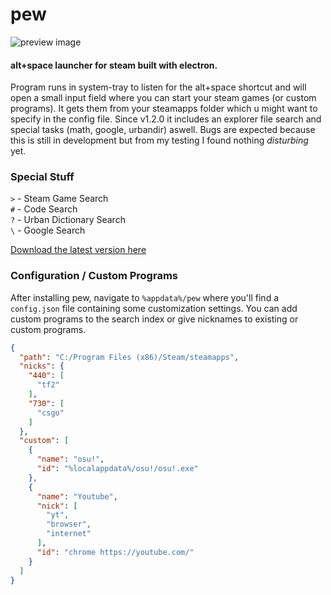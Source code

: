 # pew
![preview image](http://puu.sh/Ap75J.png)

#### alt+space launcher for steam built with electron.

Program runs in system-tray to listen for the alt+space shortcut and will open a small input field where you can start your steam games (or custom programs). It gets them from your steamapps folder which u might want to specify in the config file. Since v1.2.0 it includes an explorer file search and special tasks (math, google, urbandir) aswell. Bugs are expected because this is still in development but from my testing I found nothing *disturbing* yet. 

### Special Stuff
`>` - Steam Game Search <br>
`#` - Code Search <br>
`?` - Urban Dictionary Search <br>
`\` - Google Search <br>

[Download the latest version here](https://github.com/bakapear/pew/releases)

### Configuration / Custom Programs

After installing pew, navigate to `%appdata%/pew` where you'll find a `config.json` file containing some customization settings.
You can add custom programs to the search index or give nicknames to existing or custom programs.
```json
{
  "path": "C:/Program Files (x86)/Steam/steamapps",
  "nicks": {
    "440": [
      "tf2"
    ],
    "730": [
      "csgo"
    ]
  },
  "custom": [
    {
      "name": "osu!",
      "id": "%localappdata%/osu!/osu!.exe"
    },
    {
      "name": "Youtube",
      "nick": [
        "yt",
        "browser",
        "internet"
      ],
      "id": "chrome https://youtube.com/"
    }
  ]
}
```
